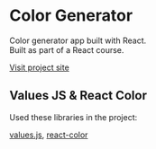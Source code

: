 # Color Generator

Color generator app built with React.
<br/>
Built as part of a React course.
<br/>

[Visit project site](https://meital-color-generator.netlify.app/)

## Values JS & React Color

Used these libraries in the project:

[values.js](https://github.com/noeldelgado/values.js), [react-color](https://casesandberg.github.io/react-color/)
